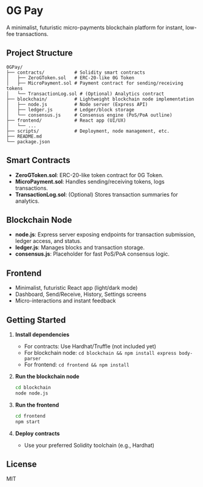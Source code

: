# 0G Pay

A minimalist, futuristic micro-payments blockchain platform for instant, low-fee transactions.

## Project Structure

```
0GPay/
├── contracts/           # Solidity smart contracts
│   ├── ZeroGToken.sol   # ERC-20-like 0G Token
│   ├── MicroPayment.sol # Payment contract for sending/receiving tokens
│   └── TransactionLog.sol # (Optional) Analytics contract
├── blockchain/          # Lightweight blockchain node implementation
│   ├── node.js          # Node server (Express API)
│   ├── ledger.js        # Ledger/block storage
│   └── consensus.js     # Consensus engine (PoS/PoA outline)
├── frontend/            # React app (UI/UX)
│   └── ...
├── scripts/             # Deployment, node management, etc.
├── README.md
└── package.json
```

## Smart Contracts

- **ZeroGToken.sol**: ERC-20-like token contract for 0G Token.
- **MicroPayment.sol**: Handles sending/receiving tokens, logs transactions.
- **TransactionLog.sol**: (Optional) Stores transaction summaries for analytics.

## Blockchain Node

- **node.js**: Express server exposing endpoints for transaction submission, ledger access, and status.
- **ledger.js**: Manages blocks and transaction storage.
- **consensus.js**: Placeholder for fast PoS/PoA consensus logic.

## Frontend

- Minimalist, futuristic React app (light/dark mode)
- Dashboard, Send/Receive, History, Settings screens
- Micro-interactions and instant feedback

## Getting Started

1. **Install dependencies**
   - For contracts: Use Hardhat/Truffle (not included yet)
   - For blockchain node: `cd blockchain && npm install express body-parser`
   - For frontend: `cd frontend && npm install`

2. **Run the blockchain node**
   ```bash
   cd blockchain
   node node.js
   ```

3. **Run the frontend**
   ```bash
   cd frontend
   npm start
   ```

4. **Deploy contracts**
   - Use your preferred Solidity toolchain (e.g., Hardhat)

## License
MIT
